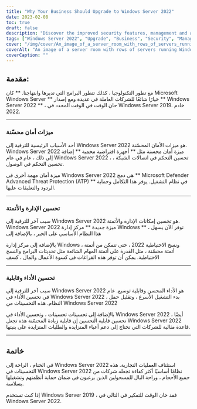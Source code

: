 ```yaml
---
title: "Why Your Business Should Upgrade to Windows Server 2022"
date: 2023-02-08
toc: true
draft: false
description: "Discover the improved security features, management and automation capabilities, and performance and scalability of Windows Server 2022, making it the best choice for businesses looking to upgrade from Windows Server 2019."
tags: ["Windows Server 2022", "Upgrade", "Business", "Security", "Management", "Automation", "Performance", "Scalability", "Windows Server 2019"]
cover: "/img/cover/An_image_of_a_server_room_with_rows_of_servers_running.png"
coverAlt: "An image of a server room with rows of servers running Windows Server 2022. The servers should be neatly arranged and well-lit, suggesting a well-maintained and efficient IT infrastructure."
coverCaption: ""
---
```


## مقدمة:  مع تطور التكنولوجيا ، كذلك تتطور البرامج التي تديرها وابتهاجنا. ** كان Microsoft Windows Server ** خيارًا شائعًا للشركات العاملة في عديدة ومع إصدار ** Windows Server 2022 ** ، حان الوقت في الوقت المحدد في Windows Server 2019. خادم 2022.  __________________________________________________________________________________  ### ميزات أمان محسّنة  أحد الأسباب الرئيسية للترقية إلى Windows Server 2022 هو ميزات الأمان المحسّنة. Windows Server 2022 ميزة أمان محسنة مثل ** أجهزة افتراضية محمية ** إضافة إلى ذلك ، عام في عام Windows Server 2022 ، تحسين التحكم في اتصالات الشبكة ، تحسين التحكم في الوصول.  ميزة أمان مهمة أخرى في Windows Server 2022 هي دمج ** Microsoft Defender Advanced Threat Protection (ATP) ** في نظام التشغيل. يوفر هذا التكامل وحماية الردود والتعليقات عليها.  __________________________________________________________________________________  ### تحسين الإدارة والأتمتة  سبب آخر للترقية إلى Windows Server 2022 هو تحسين إمكانات الإدارة والأتمتة. Windows Server 2022 ميزة جديدة ** مركز إدارة Windows ** ، توفر الآن يسهل هذا النظام الأساسي على الحبر ، بالإضافة إلى  بالإضافة إلى مركز إدارة Windows ، ونسخ الاحتياطية 2022 ، حتى تتمكن من أتمتة أتمتة محسّنة ، مثل القدرة على أتمتة المهام الشائعة مثل تحديثات البرامج والنسخ الاحتياطية. يمكن أن توفر هذه الفراغات في كسوة الأعمال والمال ، كسف  __________________________________________________________________________________  ### تحسين الأداء وقابلية  سبب آخر للترقية إلى Windows Server 2022 هو الأداء المحسن وقابلية توسيع. عام في تحسين الأداء في Windows Server 2022 ، بدء التشغيل الأسرع ، وتقليل حمل النظام. هذه التحسينات من Windows Server 2022  بالإضافة إلى تحسينات تحسينات ، وتحسين الأداء في Windows Server 2022 أيضًا ، تحسين قابلية التحسين إن قابلية زيادة المحسّنة هذه تجعل Windows Server 2022 قاعدة مثالية للشركات التي تحتاج إلى دعم أعباء المتزايدة والطلبات المتزايدة على بنيتها.  __________________________________________________________________________________  ## خاتمة  في الختام ، الراحة إلى Windows Server 2022 استئناف العمليات التجارية. هذه التحسينات في Windows Server 2022 نظامًا أساسيًا أكثر كفاءة تجعله شركات من جميع الأحجام ، وراحة البال للمسحولين الذين يرغبون في ضمان حماية أنظمتهم وتشغيلها بسلاسة.  إذا كنت تستخدم Windows Server 2019 ، فقد حان الوقت للتفكير في التالي في Windows Server 2022.